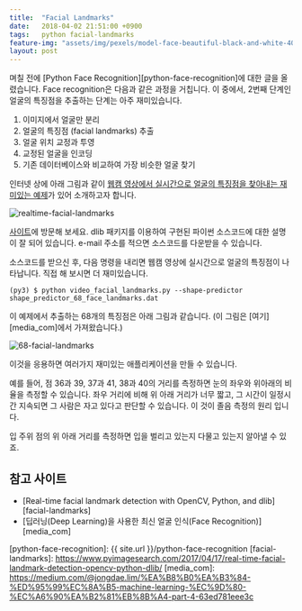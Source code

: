```yaml
---
title:  "Facial Landmarks"
date:   2018-04-02 21:51:00 +0900
tags:   python facial-landmarks
feature-img: "assets/img/pexels/model-face-beautiful-black-and-white-407035.jpeg"
layout: post
---
```


며칠 전에 [Python Face Recognition][python-face-recognition]에 대한 글을 올렸습니다. Face recognition은 다음과 같은 과정을 거칩니다. 이 중에서, 2번째 단계인 얼굴의 특징점을 추출하는 단계는 아주 재미있습니다.

1. 이미지에서 얼굴만 분리
1. 얼굴의 특징점 (facial landmarks) 추출
1. 얼굴 위치 교정과 투영
1. 교정된 얼굴을 인코딩
1. 기존 데이터베이스와 비교하여 가장 비슷한 얼굴 찾기

인터넷 상에 아래 그림과 같이 [웹캠 영상에서 실시간으로 얼굴의 특징점을 찾아내는 재미있는 예제](facial-landmarks)가 있어 소개하고자 합니다.

![realtime-facial-landmarks](https://www.pyimagesearch.com/wp-content/uploads/2017/04/realtime_facial_landmarks_demo.gif)

[사이트](facial-landmarks)에 방문해 보세요. dlib 패키지를 이용하여 구현된 파이썬 소스코드에 대한 설명이 잘 되어 있습니다. e-mail 주소를 적으면 소스코드를 다운받을 수 있습니다.

소스코드를 받으신 후, 다음 명령을 내리면 웹캠 영상에 실시간으로 얼굴의 특징점이 나타납니다. 직접 해 보시면 더 재미있습니다.

```
(py3) $ python video_facial_landmarks.py --shape-predictor shape_predictor_68_face_landmarks.dat
```

이 예제에서 추출하는 68개의 특징점은 아래 그림과 같습니다. (이 그림은 [여기][media_com]에서 가져왔습니다.)

![68-facial-landmarks](https://cdn-images-1.medium.com/max/800/1*96UT-D8uSXjlnyvs9DZTog.png)


이것을 응용하면 여러가지 재미있는 애플리케이션을 만들 수 있습니다.

예를 들어, 점 36과 39, 37과 41, 38과 40의 거리를 측정하면 눈의 좌우와 위아래의 비율을 측정할 수 있습니다. 좌우 거리에 비해 위 아래 거리가 너무 짧고, 그 시간이 일정시간 지속되면 그 사람은 자고 있다고 판단할 수 있습니다. 이 것이 졸음 측정의 원리 입니다.

입 주위 점의 위 아래 거리를 측정하면 입을 벌리고 있는지 다물고 있는지 알아낼 수 있죠.

## 참고 사이트

* [Real-time facial landmark detection with OpenCV, Python, and dlib][facial-landmarks]
* [딥러닝(Deep Learning)을 사용한 최신 얼굴 인식(Face Recognition)][media_com]

[python-face-recognition]: {{ site.url }}/python-face-recognition
[facial-landmarks]: https://www.pyimagesearch.com/2017/04/17/real-time-facial-landmark-detection-opencv-python-dlib/
[media_com]: https://medium.com/@jongdae.lim/%EA%B8%B0%EA%B3%84-%ED%95%99%EC%8A%B5-machine-learning-%EC%9D%80-%EC%A6%90%EA%B2%81%EB%8B%A4-part-4-63ed781eee3c
